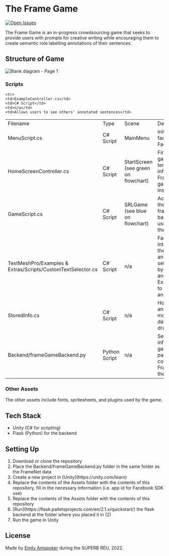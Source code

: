 # The Frame Game
[![Open Issues](https://img.shields.io/github/issues-raw/eamspoker/FrameGameAssets?style=flat-square)](https://github.com/eamspoker/FrameGameAssets/issues)

The Frame Game is an in-progress crowdsourcing game that seeks to provide users with prompts for creative writing while encouraging them to create semantic role labelling annotations of their sentences.

## Structure of Game
![Blank diagram - Page 1](https://user-images.githubusercontent.com/46005655/182261102-3a64a5ff-b613-4df3-990e-94d316062543.png)

### Scripts
<table>
  <tr>
    <td>Filename</td>
      <td>Type</td>
     <td>Scene</td>
     <td>Description</td>
  </tr>
  <tr>
    <td>MenuScript.cs</td>
    <td>C# Script</td>
    <td>MainMenu</td>
    <td>Initiates the game, facilitates login with Facebook SDK</td>
  </tr>
   <tr>
    <td>HomeScreenController.cs</td>
    <td>C# Script</td>
    <td>StartScreen (see green on flowchart)</td>
    <td>First screen of the game, includes terms & conditions, information about FrameNet, and gameplay instructions</td>
  </tr>
    <tr>
    <td>GameScript.cs</td>
    <td>C# Script</td>
    <td>SRLGame (see blue on flowchart)</td>
    <td>Actual gameplay of the game, gathers frames from the backend, allows users to annotate their own work</td>
  </tr>
  <tr>
    
    <tr>
    <td>ExampleController.cs</td>
    <td>C# Script</td>
    <td>n/a</td>
    <td>Allows users to see others' annotated sentences</td>
  </tr>
        <tr>
    <td>TextMeshPro/Examples & Extras/Scripts/CustomTextSelector.cs</td>
    <td>C# Script</td>
    <td>n/a</td>
    <td>Faciliates the interaction between the text elements and the user for text selecting, referenced by GameScript.cs and ExampleController.cs to create and display annotations.</td>
  </tr>
  
  <tr>
    <td>StoredInfo.cs</td>
    <td>C# Script</td>
    <td>n/a</td>
    <td>Holds all the classes and structures that model FrameNet data that the files draw from</td>
  </tr>
  
  <tr>
    <td>Backend/frameGameBackend.py</td>
    <td>Python Script</td>
    <td>n/a</td>
    <td>Sends and receives information from the game, is used to parse and communicate FrameNet data with the game.</td>
  </tr>
 </table>
 
### Other Assets
The other assets include fonts, spritesheets, and plugins used by the game.

## Tech Stack

- Unity (C# for scripting)
- Flask (Python) for the backend

## Setting Up

<ol>
  <li>Download or clone the repository</li>
  <li>Place the Backend/frameGameBackend.py folder in the same folder as the FrameNet data</li>
  <li>Create a new project in [Unity](https://unity.com/learn)</li>
  <li>Replace the contents of the Assets folder with the contents of this repository, fill in the necessary information (i.e. app id for Facebook SDK use)</li>
  <li>Replace the contents of the Assets folder with the contents of this repository</li>
  <li>[Run](https://flask.palletsprojects.com/en/2.1.x/quickstart/) the flask backend at the folder where you placed it in (2) </li>
    <li>Run the game in Unity</li>
</ol>

## License


Made by [Emily Amspoker](https://github.com/eamspoker) during the SUPERB REU, 2022.
